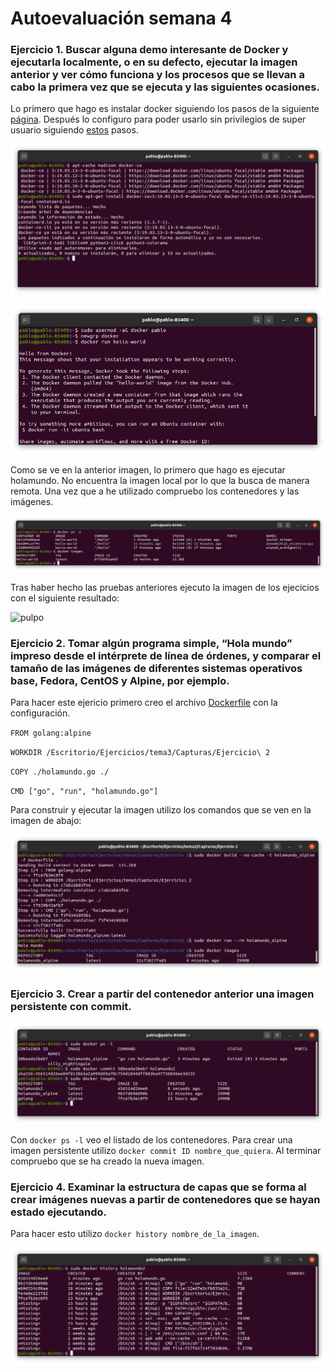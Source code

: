 # Autoevaluación semana 4

### Ejercicio 1. Buscar alguna demo interesante de Docker y ejecutarla localmente, o en su defecto, ejecutar la imagen anterior y ver cómo funciona y los procesos que se llevan a cabo la primera vez que se ejecuta y las siguientes ocasiones.

Lo primero que hago es instalar docker siguiendo los pasos de la siguiente [página](https://docs.docker.com/engine/install/ubuntu). Después lo configuro para poder usarlo sin privilegios de super usuario siguiendo [estos](https://docs.docker.com/engine/install/linux-postinstall/#manage-docker-as-a-non-root-user) pasos.

![Instalación](https://github.com/pabloalfaro/CC-Ejercicios/blob/main/tema3/Capturas/Ejercicio%201/instalacion%20de%20docker.png)

![Super usuario](https://github.com/pabloalfaro/CC-Ejercicios/blob/main/tema3/Capturas/Ejercicio%201/trabajar%20con%20docker%20sin%20sudo.png)

Como se ve en la anterior imagen, lo primero que hago es ejecutar holamundo. No encuentra la imagen local por lo que la busca de manera remota. Una vez que a he utilizado compruebo los contenedores y las imágenes.

![images ps](https://github.com/pabloalfaro/CC-Ejercicios/blob/main/tema3/Capturas/Ejercicio%201/listado%20de%20dockers.png)

Tras haber hecho las pruebas anteriores ejecuto la imagen de los ejecicios con el siguiente resultado:

![pulpo](https://github.com/pabloalfaro/CC-Ejercicios/blob/main/tema3/Capturas/Ejercicio%201/im%C3%A1gen%20pulpo.png)


### Ejercicio 2. Tomar algún programa simple, “Hola mundo” impreso desde el intérprete de línea de órdenes, y comparar el tamaño de las imágenes de diferentes sistemas operativos base, Fedora, CentOS y Alpine, por ejemplo.

Para hacer este ejericio primero creo el archivo [Dockerfile](https://github.com/pabloalfaro/CC-Ejercicios/blob/main/tema3/Capturas/Ejercicio%202/Dockerfile) con la configuración.

`FROM golang:alpine`

`WORKDIR /Escritorio/Ejercicios/tema3/Capturas/Ejercicio\ 2`

`COPY ./holamundo.go ./`

`CMD ["go", "run", "holamundo.go"]`

Para construir y ejecutar la imagen utilizo los comandos que se ven en la imagen de abajo:

![build](https://github.com/pabloalfaro/CC-Ejercicios/blob/main/tema3/Capturas/Ejercicio%202/holamundo_alpine.png)


### Ejercicio 3. Crear a partir del contenedor anterior una imagen persistente con commit.

![Commit](https://github.com/pabloalfaro/CC-Ejercicios/blob/main/tema3/Capturas/Ejercicio%203/commit.png)

Con `docker ps -l` veo el listado de los contenedores. Para crear una imagen persistente utilizo `docker commit ID nombre_que_quiera`. Al terminar compruebo que se ha creado la nueva imagen.


### Ejercicio 4. Examinar la estructura de capas que se forma al crear imágenes nuevas a partir de contenedores que se hayan estado ejecutando.

Para hacer esto utilizo `docker history nombre_de_la_imagen`.

![history](https://github.com/pabloalfaro/CC-Ejercicios/blob/main/tema3/Capturas/Ejercicio%204/history.png)
